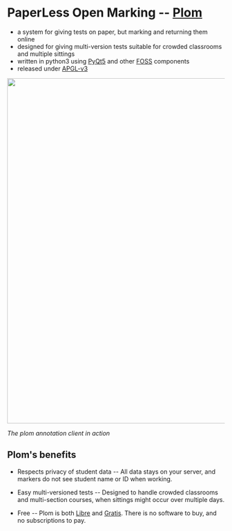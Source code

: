 
# PaperLess Open Marking -- [Plom](https://plom.gitlab.io/)

* a system for giving tests on paper, but marking and returning them online
* designed for giving multi-version tests suitable for crowded classrooms and multiple sittings
* written in python3 using [PyQt5](https://pypi.org/project/PyQt5/) and other [FOSS](https://en.wikipedia.org/wiki/Free_and_open-source_software) components
* released under [APGL-v3](https://www.gnu.org/licenses/agpl-3.0.en.html)

<img src = "https://plom.gitlab.io/images/plomclient.png" width="800px">

*The plom annotation client in action*

## Plom's benefits
* Respects privacy of student data -- All data stays on your server, and markers do not see student name or ID when working.

* Easy multi-versioned tests -- Designed to handle crowded classrooms and multi-section courses, when sittings might occur over multiple days.

* Free -- Plom is both [Libre](https://en.wikipedia.org/wiki/Gratis_versus_libre#Libre) and [Gratis](https://en.wikipedia.org/wiki/Gratis_versus_libre#Gratis). There is no software to buy, and no subscriptions to pay.
